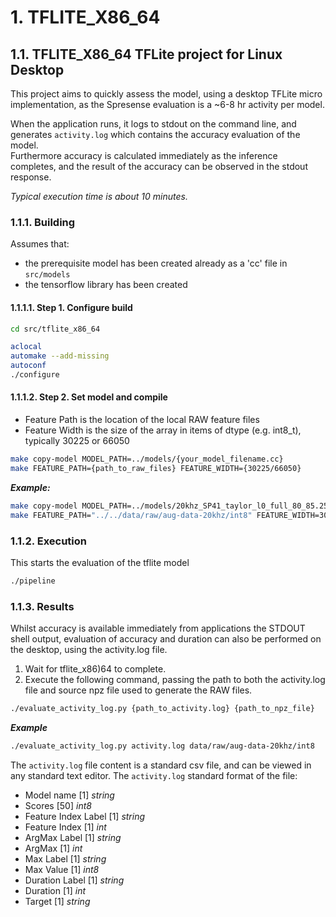 # 1. TFLITE_X86_64

## 1.1. TFLITE_X86_64 TFLite project for Linux Desktop

This project aims to quickly assess the model, using a desktop TFLite micro implementation, as the Spresense evaluation is a ~6-8 hr activity per model.

When the application runs, it logs to stdout on the command line, and generates `activity.log` which contains the accuracy evaluation of the model.  
Furthermore accuracy is calculated immediately as the inference completes, and the result of the accuracy can be observed in the stdout response.

_Typical execution time is about 10 minutes._

### 1.1.1. Building

Assumes that:
- the prerequisite model has been created already as a 'cc' file in `src/models`
- the tensorflow library has been created

#### 1.1.1.1. Step 1. Configure build

```bash
cd src/tflite_x86_64

aclocal
automake --add-missing
autoconf
./configure
```

#### 1.1.1.2. Step 2. Set model and compile

- Feature Path is the location of the local RAW feature files
- Feature Width is the size of the array in items of dtype (e.g. int8_t), typically 30225 or 66050

```bash
make copy-model MODEL_PATH=../models/{your_model_filename.cc}
make FEATURE_PATH={path_to_raw_files} FEATURE_WIDTH={30225/66050}
```

***Example:***

```bash
make copy-model MODEL_PATH=../models/20khz_SP41_taylor_l0_full_80_85.25.h5_int8_aug-data-20khz.cpp 
make FEATURE_PATH="../../data/raw/aug-data-20khz/int8" FEATURE_WIDTH=30225
```

### 1.1.2. Execution

This starts the evaluation of the tflite model

```bash
./pipeline
```

### 1.1.3. Results

Whilst accuracy is available immediately from applications the STDOUT shell output, evaluation of accuracy and duration can also be performed on the desktop, using the activity.log file.

1. Wait for tflite_x86)64 to complete.
2. Execute the following command, passing the path to both the activity.log file and source npz file used to generate the RAW files.

```bash
./evaluate_activity_log.py {path_to_activity.log} {path_to_npz_file}
```

***Example***

```bash
./evaluate_activity_log.py activity.log data/raw/aug-data-20khz/int8
```

The `activity.log` file content is a standard csv file, and can be viewed in any standard text editor. 
The `activity.log` standard format of the file:
- Model name [1] *string*
- Scores [50] *int8*
- Feature Index Label [1] *string*
- Feature Index [1] *int*
- ArgMax Label [1] *string*
- ArgMax [1] *int*
- Max Label [1] *string*
- Max Value [1] *int8*
- Duration Label [1] *string*
- Duration [1] *int*
- Target [1] *string*